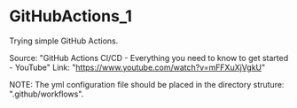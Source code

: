 # GitHubActions_1

Trying simple GitHub Actions.

Source: "GitHub Actions CI/CD - Everything you need to know to get started - YouTube"
Link: "https://www.youtube.com/watch?v=mFFXuXjVgkU"

NOTE: The yml configuration file should be placed in the directory struture: ".github/workflows".
